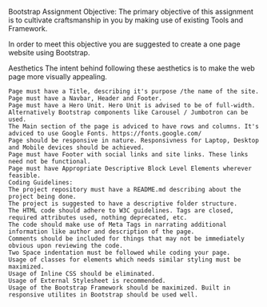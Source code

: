 Bootstrap Assignment
Objective:
The primary objective of this assignment is to cultivate craftsmanship in you by making use of existing Tools and Framework.

In order to meet this objective you are suggested to create a one page website using Bootstrap.

Aesthetics
The intent behind following these aesthetics is to make the web page more visually appealing.

    Page must have a Title, describing it's purpose /the name of the site.
    Page must have a Navbar, Header and Footer.
    Page must have a Hero Unit. Hero Unit is advised to be of full-width. Alternatively Bootstrap components like Carousel / Jumbotron can be used.
    The Main section of the page is adviced to have rows and columns. It's adviced to use Google Fonts. https://fonts.google.com/
    Page should be responsive in nature. Responsivness for Laptop, Desktop and Mobile devices should be achieved.
    Page must have Footer with social links and site links. These links need not be functional.
    Page must have Appropriate Descriptive Block Level Elements wherever feasible.
    Coding Guidelines:
    The project repository must have a README.md describing about the project being done.
    The project is suggested to have a descriptive folder structure.
    The HTML code should adhere to W3C guidelines. Tags are closed, required attributes used, nothing deprecated, etc.
    The code should make use of Meta Tags in narrating additional information like author and description of the page.
    Comments should be included for things that may not be immediately obvious upon reviewing the code.
    Two Space indentation must be followed while coding your page.
    Usage of classes for elements which needs similar styling must be maximized.
    Usage of Inline CSS should be eliminated.
    Usage of External Stylesheet is recommended.
    Usage of the Bootstrap Framework should be maximized. Built in responsive utilites in Bootstrap should be used well.